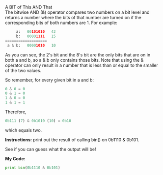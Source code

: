A BIT of This AND That<br>
The bitwise AND (&) operator compares two numbers on a bit level and returns a number where the bits of that number are turned on if the corresponding bits of both numbers are 1. For example:
```python
     a:   00101010   42
     b:   00001111   15       
===================
 a & b:   00001010   10
 ```
As you can see, the 2's bit and the 8's bit are the only bits that are on in both a and b, so a & b only contains those bits. Note that using the & operator can only result in a number that is less than or equal to the smaller of the two values.

So remember, for every given bit in a and b:
```python
0 & 0 = 0
0 & 1 = 0
1 & 0 = 0
1 & 1 = 1
```
Therefore,
```python
0b111 (7) & 0b1010 (10) = 0b10
```
which equals two.

**Instructions:**
print out the result of calling bin() on 0b1110 & 0b101.

See if you can guess what the output will be!

**My Code:**
```python
print bin(0b1110 & 0b101)
```
